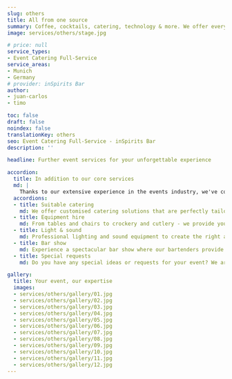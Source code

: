 ```yaml
---
slug: others
title: All from one source
summary: Coffee, cocktails, catering, technology & more. We offer everything for your perfect event. Tell us your wishes, we make them come true.
image: services/others/stage.jpg

# price: null
service_types:
- Event Catering Full-Service
service_areas:
- Munich
- Germany
# provider: inSpirits Bar
author:
- juan-carlos
- timo

toc: false
draft: false
noindex: false
translationKey: others
seo: Event Catering Full-Service - inSpirits Bar
description: ''

headline: Further event services for your unforgettable experience

accordion:
  title: In addition to our core services
  md: |
    Thanks to our extensive experience in the events industry, we've continually grown both our expertise and our network. This means we're perfectly positioned to offer you expert guidance and hands-on support for all your event needs.
  accordions:
  - title: Suitable catering
    md: We offer customised catering solutions that are perfectly tailored to your event. Whether finger food, buffets or multi-course menus, our catering service ensures culinary highlights.
  - title: Equipment hire
    md: From tables and chairs to crockery and cutlery - we provide you with the equipment you need to make your event run smoothly and in style.
  - title: Light & sound
    md: Professional lighting and sound equipment to create the right atmosphere. Whether it's subtle background music or impressive light shows, we have the right technology for your event.
  - title: Bar show
    md: Experience a spectacular bar show where our bartenders provide entertainment with impressive tricks and showmanship. A highlight that will wow your guests.
  - title: Special requests
    md: Do you have any special ideas or requests for your event? We are flexible and will endeavor to fulfill your individual requirements to make your event unique and unforgettable.

gallery:
  title: Your event, our expertise
  images:
  - services/others/gallery/01.jpg
  - services/others/gallery/02.jpg
  - services/others/gallery/03.jpg
  - services/others/gallery/04.jpg
  - services/others/gallery/05.jpg
  - services/others/gallery/06.jpg
  - services/others/gallery/07.jpg
  - services/others/gallery/08.jpg
  - services/others/gallery/09.jpg
  - services/others/gallery/10.jpg
  - services/others/gallery/11.jpg
  - services/others/gallery/12.jpg
---
```

